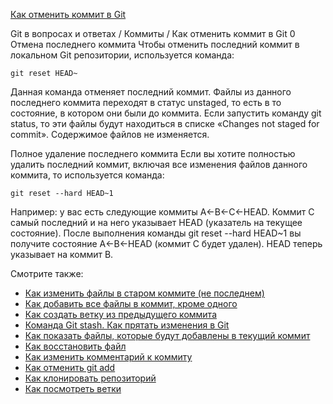 [Как отменить коммит в Git](https://pingvinus.ru/git/1581)

Git в вопросах и ответах / Коммиты /
Как отменить коммит в Git
0
Отмена последнего коммита
Чтобы отменить последний коммит в локальном Git репозитории, используется команда:

    git reset HEAD~
Данная команда отменяет последний коммит. Файлы из данного последнего коммита переходят в статус unstaged, то есть в то состояние, в котором они были до коммита. Если запустить команду git status, то эти файлы будут находиться в списке «Changes not staged for commit». Содержимое файлов не изменяется.

Полное удаление последнего коммита
Если вы хотите полностью удалить последний коммит, включая все изменения файлов данного коммита, то используется команда:

    git reset --hard HEAD~1
Например: у вас есть следующие коммиты A←B←C←HEAD. Коммит C самый последний и на него указывает HEAD (указатель на текущее состояние). После выполнения команды git reset --hard HEAD~1 вы получите состояние A←B←HEAD (коммит C будет удален). HEAD теперь указывает на коммит B.

Смотрите также:
* [Как изменить файлы в старом коммите (не последнем)](https://pingvinus.ru/git/1729)
* [Как добавить все файлы в коммит, кроме одного](https://pingvinus.ru/git/1728)
* [Как создать ветку из предыдущего коммита](https://pingvinus.ru/git/1727)
* [Команда Git stash. Как прятать изменения в Git](https://pingvinus.ru/git/1718)
* [Как показать файлы, которые будут добавлены в текущий коммит](https://pingvinus.ru/git/1702)
* [Как восстановить файл](https://pingvinus.ru/git/1580)
* [Как изменить комментарий к коммиту](https://pingvinus.ru/git/1577)
* [Как отменить git add](https://pingvinus.ru/git/1574)
* [Как клонировать репозиторий](https://pingvinus.ru/git/1573)
* [Как посмотреть ветки](https://pingvinus.ru/git/1572)
